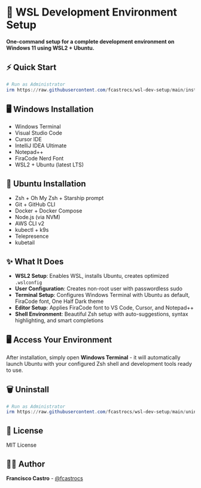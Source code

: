 # 🚀 WSL Development Environment Setup

**One-command setup for a complete development environment on Windows 11 using WSL2 + Ubuntu.**

## ⚡ Quick Start

```powershell
# Run as Administrator
irm https://raw.githubusercontent.com/fcastrocs/wsl-dev-setup/main/install.ps1 | iex
```

## 🖥️ Windows Installation
- Windows Terminal
- Visual Studio Code
- Cursor IDE
- IntelliJ IDEA Ultimate
- Notepad++
- FiraCode Nerd Font
- WSL2 + Ubuntu (latest LTS)

## 🐧 Ubuntu Installation
- Zsh + Oh My Zsh + Starship prompt
- Git + GitHub CLI
- Docker + Docker Compose
- Node.js (via NVM)
- AWS CLI v2
- kubectl + k9s
- Telepresence
- kubetail

## ✨ What It Does

- **WSL2 Setup**: Enables WSL, installs Ubuntu, creates optimized `.wslconfig`
- **User Configuration**: Creates non-root user with passwordless sudo
- **Terminal Setup**: Configures Windows Terminal with Ubuntu as default, FiraCode font, One Half Dark theme
- **Editor Setup**: Applies FiraCode font to VS Code, Cursor, and Notepad++
- **Shell Environment**: Beautiful Zsh setup with auto-suggestions, syntax highlighting, and smart completions

## 🖥️ Access Your Environment

After installation, simply open **Windows Terminal** - it will automatically launch Ubuntu with your configured Zsh shell and development tools ready to use.

## 🗑️ Uninstall

```powershell
# Run as Administrator
irm https://raw.githubusercontent.com/fcastrocs/wsl-dev-setup/main/uninstall.ps1 | iex
```

## 📄 License

MIT License

## 👨‍💻 Author

**Francisco Castro** - [@fcastrocs](https://github.com/fcastrocs)
